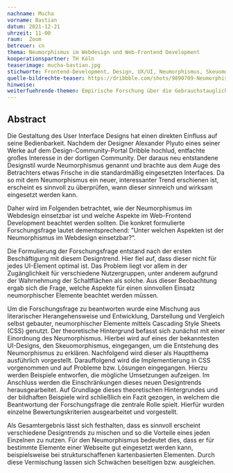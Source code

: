 ```yaml
---
nachname: Mucha
vorname: Bastian
datum: 2021-12-21
uhrzeit: 11-00
raum:  Zoom
betreuer: cn
thema: Neumorphismus im Webdesign und Web-Frontend Development
kooperationspartner: TH Köln
teaserimage: mucha-bastian.jpg
stichworte: Frontend-Development, Design, UX/UI, Neumorphismus, Skeuomorphismus
quelle-bildrechte-teaser: https://dribbble.com/shots/9890709-Neumorphism-UI-Trend-2020) designed by OTAKOYI 
hinweise:
weiterfuehrende-themen: Empirische Forschung über die Gebrauchstauglichkeit von GUI Elemente im neumorphischen Design | Redesign einer Website auf der Basis des Neumorphismus
---
```


## Abstract

Die Gestaltung des User Interface Designs hat einen direkten Einfluss auf seine Bedienbarkeit. 
Nachdem der Designer Alexander Plyuto eines seiner Werke auf dem Design-Community-Portal Dribble hochlud, entfachte großes Interesse in der dortigen Community. Der daraus neu entstandene Designstil wurde Neumorphismus genannt und brachte aus dem Auge des Betrachters etwas Frische in die standardmäßig eingesetzten Interfaces. Da so mit dem Neumorphismus ein neuer, interessanter Trend erschienen ist, erscheint es sinnvoll zu überprüfen, wann dieser sinnreich und wirksam eingesetzt werden kann.

Daher wird im Folgenden betrachtet, wie der Neumorphismus im Webdesign einsetzbar ist und welche Aspekte im Web-Frontend Development beachtet werden sollten. Die konkret formulierte Forschungsfrage lautet dementsprechend: ”Unter welchen Aspekten ist der Neumorphismus im Webdesign einsetzbar?“.

Die Formulierung der Forschungsfrage entstand nach der ersten Beschäftigung mit diesem Designtrend. Hier fiel auf, dass dieser nicht für jedes UI-Element optimal ist. Das Problem liegt vor allem in der Zugänglichkeit für verschiedene Nutzergruppen, unter anderem aufgrund der Wahrnehmung der Schaltflächen als solche. Aus dieser Beobachtung ergab sich die Frage, welche Aspekte für einen sinnvollen Einsatz neumorphischer Elemente beachtet werden müssen.

Um die Forschungsfrage zu beantworten wurde eine Mischung aus literarischer Herangehensweise und Entwicklung, Darstellung und Vergleich selbst gebauter, neumorphischer Elemente mittels Cascading Style Sheets (CSS) genutzt. Der theoretische Hintergrund befasst sich zunächst mit einer Einordnung des Neumorphismus. Hierbei wird auf eines der bekanntesten UI-Designs, den Skeuomorphismus, eingegangen, um die Entstehung des Neumorphismus zu erklären. Nachfolgend wird dieser als Hauptthema ausführlich vorgestellt. Darauffolgend wird die Implementierung in CSS vorgenommen und auf Probleme bzw. Lösungen eingegangen. Hierzu werden Beispiele entworfen, die mögliche Umsetzungen aufzeigen. Im Anschluss werden die Einschränkungen dieses neuen Designtrends herausgearbeitet. Auf Grundlage dieses theoretischen Hintergrundes und der bildhaften Beispiele wird schließlich ein Fazit gezogen, in welchem die Beantwortung der Forschungsfrage die zentrale Rolle spielt. Hierfür wurden einzelne Bewertungskriterien ausgearbeitet und vorgestellt.

Als Gesamtergebnis lässt sich festhalten, dass es sinnvoll erscheint verschiedene Designtrends zu mischen und so die Vorteile eines jeden Einzelnen zu nutzen. Für den Neumorphismus bedeutet dies, dass er für bestimmte Elemente einer Webseite gut eingesetzt werden kann, beispielsweise bei strukturschaffenen kartenbasierten Elementen. Durch diese Vermischung lassen sich Schwächen beseitigen bzw. ausgleichen.